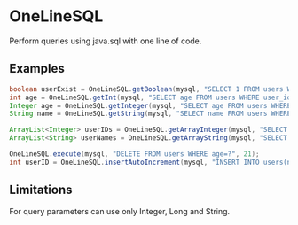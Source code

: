 # OneLineSQL
Perform queries using java.sql with one line of code.
## Examples
```java
boolean userExist = OneLineSQL.getBoolean(mysql, "SELECT 1 FROM users WHERE name=? AND age=?", "Alex", 21);
int age = OneLineSQL.getInt(mysql, "SELECT age FROM users WHERE user_id=?", 1234);
Integer age = OneLineSQL.getInteger(mysql, "SELECT age FROM users WHERE user_id=?", 1234);
String name = OneLineSQL.getString(mysql, "SELECT name FROM users WHERE user_id=?", 1234);

ArrayList<Integer> userIDs = OneLineSQL.getArrayInteger(mysql, "SELECT user_id FROM users WHERE age=?", 21);
ArrayList<String> userNames = OneLineSQL.getArrayString(mysql, "SELECT name FROM users WHERE age=?", 21);

OneLineSQL.execute(mysql, "DELETE FROM users WHERE age=?", 21);
int userID = OneLineSQL.insertAutoIncrement(mysql, "INSERT INTO users(name,age) VALUES (?,?)", "Alex", 21);
```
## Limitations
For query parameters can use only Integer, Long and String.
